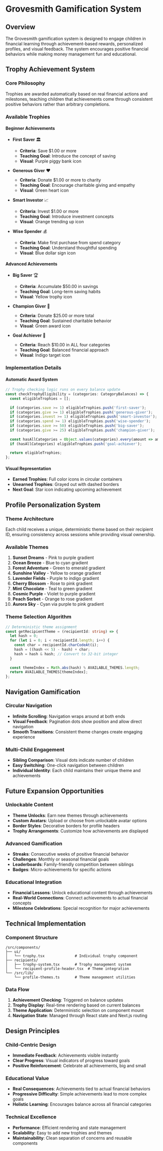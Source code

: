 # Grovesmith Gamification System

## Overview
The Grovesmith gamification system is designed to engage children in financial learning through achievement-based rewards, personalized profiles, and visual feedback. The system encourages positive financial behaviors while making money management fun and educational.

## Trophy Achievement System

### Core Philosophy
Trophies are awarded automatically based on real financial actions and milestones, teaching children that achievements come through consistent positive behaviors rather than arbitrary completions.

### Available Trophies

#### Beginner Achievements
- **First Saver** 🏛️
  - **Criteria**: Save $1.00 or more
  - **Teaching Goal**: Introduce the concept of saving
  - **Visual**: Purple piggy bank icon

- **Generous Giver** ❤️
  - **Criteria**: Donate $1.00 or more to charity
  - **Teaching Goal**: Encourage charitable giving and empathy
  - **Visual**: Green heart icon

- **Smart Investor** 📈
  - **Criteria**: Invest $1.00 or more
  - **Teaching Goal**: Introduce investment concepts
  - **Visual**: Orange trending up icon

- **Wise Spender** 💰
  - **Criteria**: Make first purchase from spend category
  - **Teaching Goal**: Understand thoughtful spending
  - **Visual**: Blue dollar sign icon

#### Advanced Achievements
- **Big Saver** 🏆
  - **Criteria**: Accumulate $50.00 in savings
  - **Teaching Goal**: Long-term saving habits
  - **Visual**: Yellow trophy icon

- **Champion Giver** 🥇
  - **Criteria**: Donate $25.00 or more total
  - **Teaching Goal**: Sustained charitable behavior
  - **Visual**: Green award icon

- **Goal Achiever** 🎯
  - **Criteria**: Reach $10.00 in ALL four categories
  - **Teaching Goal**: Balanced financial approach
  - **Visual**: Indigo target icon

### Implementation Details

#### Automatic Award System
```typescript
// Trophy checking logic runs on every balance update
const checkTrophyEligibility = (categories: CategoryBalances) => {
  const eligibleTrophies = [];
  
  if (categories.save >= 1) eligibleTrophies.push('first-saver');
  if (categories.give >= 1) eligibleTrophies.push('generous-giver');
  if (categories.invest >= 1) eligibleTrophies.push('smart-investor');
  if (categories.spend >= 1) eligibleTrophies.push('wise-spender');
  if (categories.save >= 50) eligibleTrophies.push('big-saver');
  if (categories.give >= 25) eligibleTrophies.push('champion-giver');
  
  const hasAllCategories = Object.values(categories).every(amount => amount >= 10);
  if (hasAllCategories) eligibleTrophies.push('goal-achiever');
  
  return eligibleTrophies;
};
```

#### Visual Representation
- **Earned Trophies**: Full color icons in circular containers
- **Unearned Trophies**: Grayed out with dashed borders
- **Next Goal**: Star icon indicating upcoming achievement

## Profile Personalization System

### Theme Architecture
Each child receives a unique, deterministic theme based on their recipient ID, ensuring consistency across sessions while providing visual ownership.

### Available Themes
1. **Sunset Dreams** - Pink to purple gradient
2. **Ocean Breeze** - Blue to cyan gradient
3. **Forest Adventure** - Green to emerald gradient
4. **Sunshine Valley** - Yellow to orange gradient
5. **Lavender Fields** - Purple to indigo gradient
6. **Cherry Blossom** - Rose to pink gradient
7. **Mint Chocolate** - Teal to green gradient
8. **Cosmic Purple** - Violet to purple gradient
9. **Peach Sorbet** - Orange to rose gradient
10. **Aurora Sky** - Cyan via purple to pink gradient

### Theme Selection Algorithm
```typescript
// Deterministic theme assignment
const getRecipientTheme = (recipientId: string) => {
  let hash = 0;
  for (let i = 0; i < recipientId.length; i++) {
    const char = recipientId.charCodeAt(i);
    hash = ((hash << 5) - hash) + char;
    hash = hash & hash; // Convert to 32-bit integer
  }
  
  const themeIndex = Math.abs(hash) % AVAILABLE_THEMES.length;
  return AVAILABLE_THEMES[themeIndex];
};
```

## Navigation Gamification

### Circular Navigation
- **Infinite Scrolling**: Navigation wraps around at both ends
- **Visual Feedback**: Pagination dots show position and allow direct navigation
- **Smooth Transitions**: Consistent theme changes create engaging experience

### Multi-Child Engagement
- **Sibling Comparison**: Visual dots indicate number of children
- **Easy Switching**: One-click navigation between children
- **Individual Identity**: Each child maintains their unique theme and achievements

## Future Expansion Opportunities

### Unlockable Content
- **Theme Unlocks**: Earn new themes through achievements
- **Custom Avatars**: Upload or choose from unlockable avatar options
- **Border Styles**: Decorative borders for profile headers
- **Trophy Arrangements**: Customize how achievements are displayed

### Advanced Gamification
- **Streaks**: Consecutive weeks of positive financial behavior
- **Challenges**: Monthly or seasonal financial goals
- **Leaderboards**: Family-friendly competition between siblings
- **Badges**: Micro-achievements for specific actions

### Educational Integration
- **Financial Lessons**: Unlock educational content through achievements
- **Real-World Connections**: Connect achievements to actual financial concepts
- **Milestone Celebrations**: Special recognition for major achievements

## Technical Implementation

### Component Structure
```
/src/components/
├── ui/
│   └── trophy.tsx              # Individual trophy component
├── recipients/
│   ├── trophy-system.tsx       # Trophy management system
│   └── recipient-profile-header.tsx  # Theme integration
└── /src/lib/
    └── profile-themes.ts       # Theme management utilities
```

### Data Flow
1. **Achievement Checking**: Triggered on balance updates
2. **Trophy Display**: Real-time rendering based on current balances
3. **Theme Application**: Deterministic selection on component mount
4. **Navigation State**: Managed through React state and Next.js routing

## Design Principles

### Child-Centric Design
- **Immediate Feedback**: Achievements visible instantly
- **Clear Progress**: Visual indicators of progress toward goals
- **Positive Reinforcement**: Celebrate all achievements, big and small

### Educational Value
- **Real Consequences**: Achievements tied to actual financial behaviors
- **Progressive Difficulty**: Simple achievements lead to more complex goals
- **Holistic Learning**: Encourages balance across all financial categories

### Technical Excellence
- **Performance**: Efficient rendering and state management
- **Scalability**: Easy to add new trophies and themes
- **Maintainability**: Clean separation of concerns and reusable components